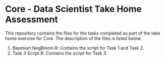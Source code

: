 # Core - Data Scientist Take Home Assessment

This repository contains the files for the tasks completed as part of the take home exercise for Core. The description of the files is listed below.

1) Bayesian NegBinom.R: Contains the script for Task 1 and Task 2.
2) Task 3 Script.R: Contains the script for Task 3.
